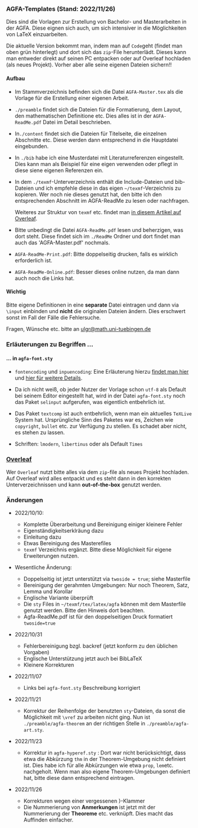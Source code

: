 ### AGFA-Templates (Stand: 2022/11/26)

Dies sind die Vorlagen zur Erstellung von Bachelor- und Masterarbeiten in der AGFA. Diese eignen sich auch, um sich intensiver in die Möglichkeiten von LaTeX einzuarbeiten. 

Die aktuelle Version bekommt man, indem man auf `Code`geht (findet man oben grün hinterlegt) und dort sich das `zip`-File herunterlädt.
Dieses kann man entweder direkt auf seinen PC entpacken oder auf Overleaf hochladen (als neues Projekt). Vorher aber alle seine eigenen Dateien sichern!!

#### Aufbau

* Im Stammverzeichnis befinden sich die Datei `AGFA-Master.tex` als die Vorlage für die Erstellung einer eigenen Arbeit.
* `./preamble` findet sich die Dateien für die Formatierung, dem Layout, den mathematischen Definitione etc. 
Dies alles ist in der `AGFA-ReadMe.pdf` Datei im Detail beschrieben. 
* In`./content` findet sich die Dateien für Titelseite, die einzelnen Abschnitte etc.
Diese werden dann entsprechend in die Hauptdatei eingebunden.
* In `./bib` habe ich eine Musterdatei mit Literaturreferenzen eingestellt.
Dies kann man als Beispiel für eine eigen verwenden oder pflegt in diese siene eigenen Referenzen ein.</li>
* In dem `./texmf`-Unterverzeichnis enthält die Include-Dateien und bib-Dateien und ich empfehle diese in das eigen `~/texmf`-Verzeichnis zu kopieren.
Wer noch nie dieses genutzt hat, den bitte ich den entsprechenden Abschnitt im AGFA-ReadMe zu lesen oder nachfragen. 

	Weiteres zur Struktur von `texmf` etc. findet man [in diesem Artikel auf Overleaf](https://www.overleaf.com/learn/latex/Articles/An_introduction_to_Kpathsea_and_how_TeX_engines_search_for_files%23Table_listing_Kpathsea_.E2.80.9Cconfig_variables.E2.80.9D).

* Bitte unbedingt die Datei `AGFA-ReadMe.pdf` lesen und beherzigen, was dort steht. Diese findet sich im `./ReadMe` Ordner und dort findet man auch das 'AGFA-Master.pdf' nochmals.

* `AGFA-ReadMe-Print.pdf`: Bitte doppelseitig drucken, falls es wirklich erforderlich ist.

* `AGFA-ReadMe-Online.pdf`: Besser dieses online nutzen, da man dann auch noch die Links hat.

#### Wichtig

Bitte eigene Definitionen in eine **separate** Datei eintragen und dann via `\input` einbinden und **nicht** die originalen Dateien ändern. Dies erschwert sonst im Fall der Fälle die Fehlersuche. 

Fragen, Wünsche etc. bitte an ulgr@math.uni-tuebingen.de

### Erläuterungen zu Begriffen ...

#### ... in `agfa-font.sty`

* `fontencoding` und `inpuencoding`: Eine Erläuterung hierzu [findet man hier]( https://tex.stackexchange.com/questions/6448/what-is-the-difference-between-font-encoding-and-input-encoding) und [hier für weitere Details](https://tug.org/TUGboat/tb39-1/tb121ltnews28.pdf). 

* Da ich nicht weiß, ob jeder Nutzer der Vorlage schon `utf-8` als Default bei seinem Editor eingestellt hat, wird in der Datei `agfa-font.sty` noch das Paket `selinput` aufgerufen, was eigentlich entbehrlich ist.
	
* Das Paket `textcomp` ist auch entbehrlich, wenn man ein aktuelles `TeXLive` System hat. Ursprüngliche Sinn des Paketes war es, Zeichen wie `copyright`, `bullet` etc. zur Verfügung zu stellen. Es schadet aber nicht, es stehen zu lassen. 

* Schriften: `lmodern`, `libertinus` oder als Default `Times`


### [Overleaf](\href{http://overleaf.com})

Wer `Overleaf` nutzt bitte alles via dem `zip`-file als neues Projekt hochladen. Auf Overleaf wird alles entpackt und es steht dann in den korrekten Unterverzeichnissen und kann __out-of-the-box__ genutzt werden.

### Änderungen

* 2022/10/10: 
	- Komplette Überarbeitung und Bereinigung einiger kleinere Fehler
  	- Eigenständigkeitserklräung dazu
  	- Einleitung dazu
  	- Etwas Bereinigung des Masterefiles
  	- `texmf` Verzeichnis ergänzt. Bitte diese Möglichkeit für eigene Erweiterungen nutzen.
  
* Wesentliche Änderung:
	- Doppelseitig ist jetzt unterstützt via `twoside = true`; siehe Masterfile
	- Bereinigung der gerahmten Umgebungen: Nur noch Theorem, Satz, Lemma und Korollar
	- Englische Variante überprüft
	- Die `sty` Files in `~/texmf/tex/latex/agfa` können mit dem Masterfile genutzt werden. Bitte den Hinweis dort beachten.
	- Agfa-ReadMe.pdf ist für den doppelseitigen Druck formatiert `twoside=true`

* 2022/10/31
  	- Fehlerbereinigung bzgl. backref (jetzt konform zu den üblichen Vorgaben)
  	- Englische Unterstützung jetzt auch bei BibLaTeX
  	- Kleinere Korrekturen
  
* 2022/11/07
	- Links bei `agfa-font.sty` Beschreibung korrigiert

* 2022/11/21
	- Korrektur der Reihenfolge der benutzten `sty`-Dateien, da sonst die Möglichkeit mit `\vref` zu arbeiten nicht ging. Nun ist `./preamble/agfa-theorem` an der richtigen Stelle in `./preamble/agfa-art.sty`.
	
* 2022/11/23
	- Korrektur in `agfa-hyperef.sty` : Dort war nicht berücksichtigt, dass etwa die Abkürzung `thm` in der Theorem-Umgebung nicht definiert ist. Dies habe ich für alle Abkürzungen wie etwa `prop`, `lem`etc. nachgeholt. Wenn man also eigene Theorem-Umgebungen definiert hat, bitte diese dann entsprechend eintragen. 
	
* 2022/11/26
	- Korrekturen wegen einer vergessenen }-Klammer
	- Die Nummerierung von __Anmerkungen__ ist jetzt mit der Nummerierung der __Theoreme__ etc. verknüpft. Dies macht das Auffinden einfacher.
	


  






